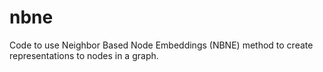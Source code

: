 # nbne
Code to use Neighbor Based Node Embeddings (NBNE) method to create representations to nodes in a graph.

